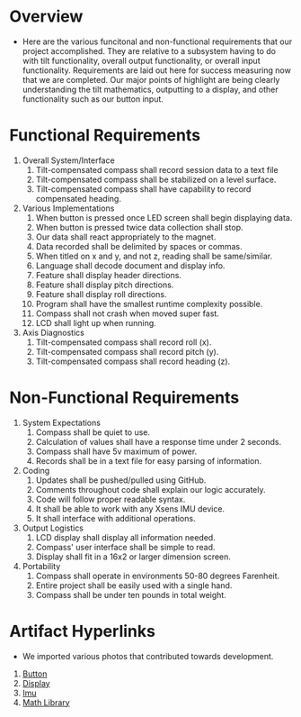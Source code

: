 # Overview
- Here are the various funcitonal and non-functional requirements that our project accomplished. They are relative to a subsystem having to do with tilt functionality, overall output functionality, or overall input functionality. Requirements are laid out here for success measuring now that we are completed. Our major points of highlight are being clearly understanding the tilt mathematics, outputting to a display, and other functionality such as our button input. 

# Functional Requirements
1. Overall System/Interface
	1. Tilt-compensated compass shall record session data to a text file
	2. Tilt-compensated compass shall be stabilized on a level surface.
	3. Tilt-compensated compass shall have capability to record compensated heading.
2. Various Implementations
 	1. When button is pressed once LED screen shall begin displaying data.
 	2. When button is pressed twice data collection shall stop.
	2. Our data shall react appropriately to the magnet.
	3. Data recorded shall be delimited by spaces or commas.
	4. When titled on x and y, and not z, reading shall be same/similar.
	5. Language shall decode document and display info.
	6. Feature shall display header directions.
	7. Feature shall display pitch directions.
	8. Feature shall display roll directions.
	9. Program shall have the smallest runtime complexity possible.
	10. Compass shall not crash when moved super fast.
	11. LCD shall light up when running.
3. Axis Diagnostics
	1. Tilt-compensated compass shall record roll (x).
	2. Tilt-compensated compass shall record pitch (y).
	3. Tilt-compensated compass shall record heading (z).
 
# Non-Functional Requirements
1. System Expectations
	1. Compass shall be quiet to use.
	2. Calculation of values shall have a response time under 2 seconds.
	3. Compass shall have 5v maximum of power.
	4. Records shall be in a text file for easy parsing of information.
2. Coding
	1. Updates shall be pushed/pulled using GitHub.
	2. Comments throughout code shall explain our logic accurately.
	3. Code will follow proper readable syntax.
	4. It shall be able to work with any Xsens IMU device.
	5. It shall interface with additional operations. 
2. Output Logistics
	1. LCD display shall display all information needed.
	3. Compass' user interface shall be simple to read.
	4. Display shall fit in a 16x2 or larger dimension screen.
3. Portability
	1. Compass shall operate in environments 50-80 degrees Farenheit.
	2. Entire project shall be easily used with a single hand.
	3. Compass shall be under ten pounds in total weight.

# Artifact Hyperlinks
- We imported various photos that contributed towards development.
1. [Button](https://github.com/cooperalanmyers/GVSU-CIS350-Automotive/blob/master/artifacts/ButtonArtifact.jpg)
2. [Display](https://github.com/cooperalanmyers/GVSU-CIS350-Automotive/blob/master/artifacts/DisplayArtifact.png)
3. [Imu](https://github.com/cooperalanmyers/GVSU-CIS350-Automotive/blob/master/artifacts/IMUArtifact.png)
4. [Math Library](https://github.com/cooperalanmyers/GVSU-CIS350-Automotive/blob/master/artifacts/MathLibraryArtifact.png)

